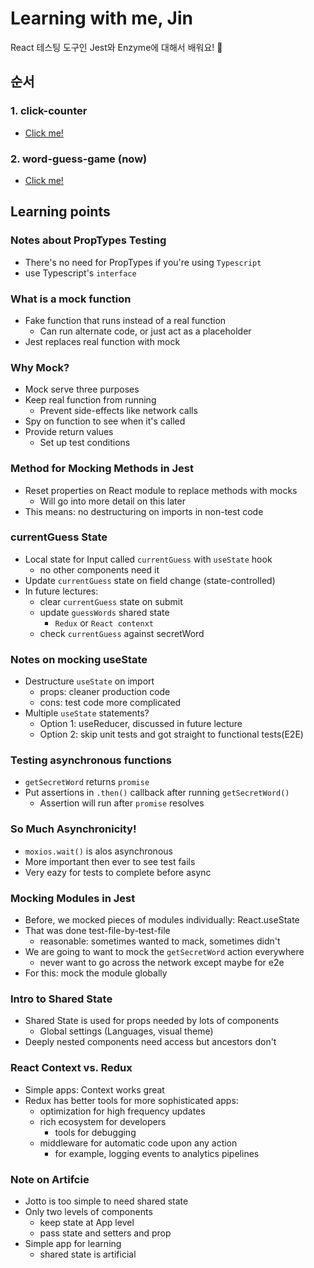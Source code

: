 # Learning with me, Jin

React 테스팅 도구인 Jest와 Enzyme에 대해서 배워요! 🎉

## 순서

### 1. click-counter

- [Click me!](https://github.com/faker007/testing-click-counter)

### 2. word-guess-game (now)

- [Click me!](https://github.com/faker007/testing-word-guess-game)

## Learning points

### Notes about PropTypes Testing

- There's no need for PropTypes if you're using `Typescript`
- use Typescript's `interface`

### What is a mock function

- Fake function that runs instead of a real function
  - Can run alternate code, or just act as a placeholder
- Jest replaces real function with mock

### Why Mock?

- Mock serve three purposes
- Keep real function from running
  - Prevent side-effects like network calls
- Spy on function to see when it's called
- Provide return values
  - Set up test conditions

### Method for Mocking Methods in Jest

- Reset properties on React module to replace methods with mocks
  - Will go into more detail on this later
- This means: no destructuring on imports in non-test code

### currentGuess State

- Local state for Input called `currentGuess` with `useState` hook
  - no other components need it
- Update `currentGuess` state on field change (state-controlled)
- In future lectures:
  - clear `currentGuess` state on submit
  - update `guessWords` shared state
    - `Redux` or `React contenxt`
  - check `currentGuess` against secretWord

### Notes on mocking useState

- Destructure `useState` on import
  - props: cleaner production code
  - cons: test code more complicated
- Multiple `useState` statements?
  - Option 1: useReducer, discussed in future lecture
  - Option 2: skip unit tests and got straight to functional tests(E2E)

### Testing asynchronous functions

- `getSecretWord` returns `promise`
- Put assertions in `.then()` callback after running `getSecretWord()`
  - Assertion will run after `promise` resolves

### So Much Asynchronicity!

- `moxios.wait()` is alos asynchronous
- More important then ever to see test fails
- Very eazy for tests to complete before async

### Mocking Modules in Jest

- Before, we mocked pieces of modules individually: React.useState
- That was done test-file-by-test-file
  - reasonable: sometimes wanted to mack, sometimes didn't
- We are going to want to mock the `getSecretWord` action everywhere
  - never want to go across the network except maybe for e2e
- For this: mock the module globally

### Intro to Shared State

- Shared State is used for props needed by lots of components
  - Global settings (Languages, visual theme)
- Deeply nested components need access but ancestors don't

### React Context vs. Redux

- Simple apps: Context works great
- Redux has better tools for more sophisticated apps:
  - optimization for high frequency updates
  - rich ecosystem for developers
    - tools for debugging
  - middleware for automatic code upon any action
    - for example, logging events to analytics pipelines

### Note on Artifcie

- Jotto is too simple to need shared state
- Only two levels of components
  - keep state at App level
  - pass state and setters and prop
- Simple app for learning
  - shared state is artificial
